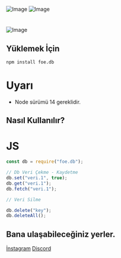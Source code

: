 ![Image](https://img.shields.io/npm/v/foe.db?color=%2351F9C0&label=foe.db) 
![Image](https://img.shields.io/npm/dt/foe.db.svg?color=%2351FC0&maxAge=3600) 
#
![Image](https://nodei.co/npm/foe.db.png?downloads=true&downloadRank=true&stars=true)
<br>

## Yüklemek İçin
```npm
npm install foe.db
```

# Uyarı
- Node sürümü 14 gereklidir.

## Nasıl Kullanılır?
# JS
```javascript
const db = require("foe.db");

// Db Veri Çekme - Kaydetme
db.set("veri.1", true);
db.get("veri.1");
db.fetch("veri.1");

// Veri Silme

db.delete("key");
db.deleteAll();

```
## Bana ulaşabileceğiniz yerler.
[İnstagram](https://www.instagram.com/bayraakk_/)
[Discord](https://discord.gg/zoom)
